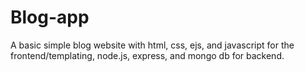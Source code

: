 # Blog-app
A basic simple blog website with html, css, ejs, and javascript for the frontend/templating, node.js, express, and mongo db for backend.

